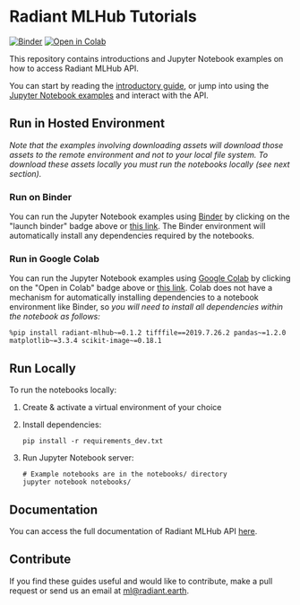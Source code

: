 # Radiant MLHub Tutorials

[![Binder](https://mybinder.org/badge_logo.svg)](https://mybinder.org/v2/gh/radiantearth/mlhub-tutorials/main?filepath=notebooks%2Findex.ipynb)
[![Open in Colab](https://colab.research.google.com/assets/colab-badge.svg)](https://colab.research.google.com/github/radiantearth/mlhub-tutorials/blob/main/notebooks/index.ipynb)

This repository contains introductions and Jupyter Notebook examples on how to access Radiant MLHub API.

You can start by reading the [introductory guide](RadiantMLHub-intro.pdf), or jump into using the [Jupyter Notebook examples](./notebooks/index.ipynb) 
and interact with the API. 

## Run in Hosted Environment

*Note that the examples involving downloading assets will download those assets to the remote environment and not to 
your local file system. To download these assets locally you must run the notebooks locally (see next section).*

### Run on Binder
You can run the Jupyter Notebook examples using [Binder](https://mybinder.org/) by clicking on the 
"launch binder" badge above or [this link](https://mybinder.org/v2/gh/radiantearth/mlhub-tutorials/main?filepath=notebooks%2Findex.ipynb). 
The Binder environment will automatically install any dependencies required by the notebooks. 

### Run in Google Colab
You can run the Jupyter Notebook examples using [Google Colab](https://colab.research.google.com/notebooks/intro.ipynb#) 
by clicking on the "Open in Colab" badge above or [this 
link](https://colab.research.google.com/github/radiantearth/mlhub-tutorials/blob/main/notebooks/index.ipynb). Colab does 
not have a mechanism for automatically installing dependencies to a notebook environment like Binder, so *you will need to 
install all dependencies within the notebook as follows:*

```
%pip install radiant-mlhub~=0.1.2 tifffile==2019.7.26.2 pandas~=1.2.0 matplotlib~=3.3.4 scikit-image~=0.18.1
```

## Run Locally

To run the notebooks locally:

1) Create & activate a virtual environment of your choice 

2) Install dependencies:

    ```shell
    pip install -r requirements_dev.txt
    ```

3) Run Jupyter Notebook server:

    ```shell
    # Example notebooks are in the notebooks/ directory
    jupyter notebook notebooks/
    ```

## Documentation
You can access the full documentation of Radiant MLHub API [here](http://docs.mlhub.earth). 

## Contribute
If you find these guides useful and would like to contribute, make a pull request or send us an email at ml@radiant.earth.
